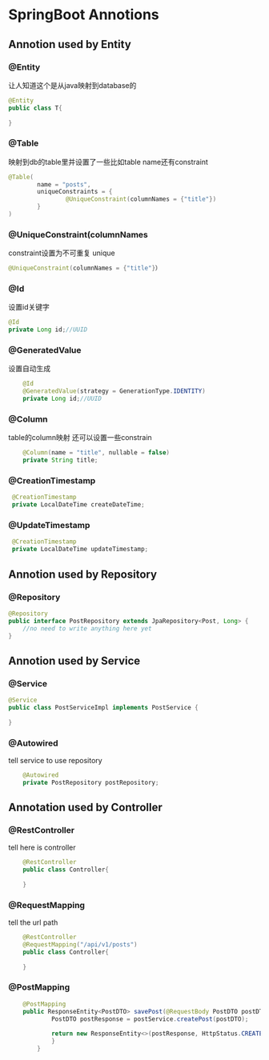 # SpringBoot Annotions

## Annotion used by Entity

### @Entity
让人知道这个是从java映射到database的
```java
@Entity
public class T{
    
}
```

### @Table
映射到db的table里并设置了一些比如table name还有constraint
```java
@Table(
        name = "posts",
        uniqueConstraints = {
                @UniqueConstraint(columnNames = {"title"})
        }
)
```

### @UniqueConstraint(columnNames
constraint设置为不可重复 unique
```java
@UniqueConstraint(columnNames = {"title"}）
```
### @Id
设置id关键字
```java
@Id
private Long id;//UUID
```
### @GeneratedValue
设置自动生成
```java
    @Id
    @GeneratedValue(strategy = GenerationType.IDENTITY)
    private Long id;//UUID
```
### @Column
table的column映射 还可以设置一些constrain
```java
    @Column(name = "title", nullable = false)
    private String title;
```
### @CreationTimestamp
```java
 @CreationTimestamp
 private LocalDateTime createDateTime;
```
### @UpdateTimestamp
```java
 @CreationTimestamp
 private LocalDateTime updateTimestamp;
```
## Annotion used by Repository
### @Repository
```java
@Repository
public interface PostRepository extends JpaRepository<Post, Long> {
    //no need to write anything here yet
}
```
## Annotion used by Service
### @Service
```java
@Service
public class PostServiceImpl implements PostService {
    
}
```
### @Autowired
tell service to use repository
```java
    @Autowired
    private PostRepository postRepository;
```
## Annotation used by Controller
### @RestController
tell here is controller
```java
    @RestController
    public class Controller{
        
    }
```
### @RequestMapping
tell the url path
```java
    @RestController
    @RequestMapping("/api/v1/posts")
    public class Controller{
        
    }
```
### @PostMapping
```java
    @PostMapping
    public ResponseEntity<PostDTO> savePost(@RequestBody PostDTO postDTO){
            PostDTO postResponse = postService.createPost(postDTO);
    
            return new ResponseEntity<>(postResponse, HttpStatus.CREATED);
            }
        }
```
